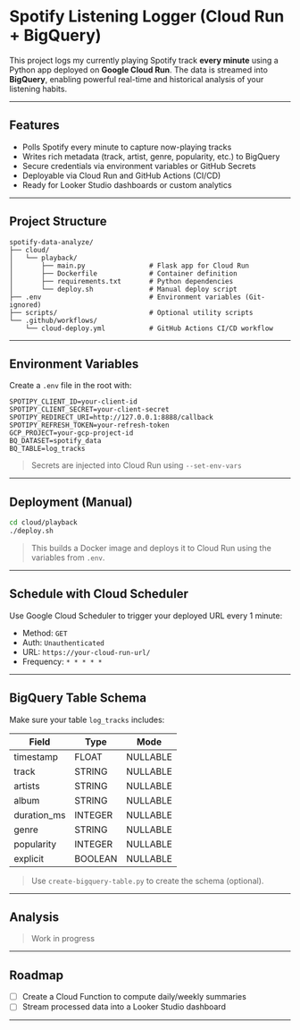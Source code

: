 # Spotify Listening Logger (Cloud Run + BigQuery)

This project logs my currently playing Spotify track **every minute** using a Python app deployed on **Google Cloud Run**. The data is streamed into **BigQuery**, enabling powerful real-time and historical analysis of your listening habits.

---

## Features

- Polls Spotify every minute to capture now-playing tracks
- Writes rich metadata (track, artist, genre, popularity, etc.) to BigQuery
- Secure credentials via environment variables or GitHub Secrets
- Deployable via Cloud Run and GitHub Actions (CI/CD)
- Ready for Looker Studio dashboards or custom analytics

---

## Project Structure

```
spotify-data-analyze/
├── cloud/
│   └── playback/
│       ├── main.py                # Flask app for Cloud Run
│       ├── Dockerfile             # Container definition
│       ├── requirements.txt       # Python dependencies
│       └── deploy.sh              # Manual deploy script
├── .env                           # Environment variables (Git-ignored)
├── scripts/                       # Optional utility scripts
└── .github/workflows/
    └── cloud-deploy.yml           # GitHub Actions CI/CD workflow
```

---

## Environment Variables

Create a `.env` file in the root with:

```env
SPOTIPY_CLIENT_ID=your-client-id
SPOTIPY_CLIENT_SECRET=your-client-secret
SPOTIPY_REDIRECT_URI=http://127.0.0.1:8888/callback
SPOTIPY_REFRESH_TOKEN=your-refresh-token
GCP_PROJECT=your-gcp-project-id
BQ_DATASET=spotify_data
BQ_TABLE=log_tracks
```

> Secrets are injected into Cloud Run using `--set-env-vars`

---

## Deployment (Manual)

```bash
cd cloud/playback
./deploy.sh
```

> This builds a Docker image and deploys it to Cloud Run using the variables from `.env`.

---

## Schedule with Cloud Scheduler

Use Google Cloud Scheduler to trigger your deployed URL every 1 minute:

- Method: `GET`
- Auth: `Unauthenticated`
- URL: `https://your-cloud-run-url/`
- Frequency: `* * * * *`

---

## BigQuery Table Schema

Make sure your table `log_tracks` includes:

| Field         | Type      | Mode     |
|---------------|-----------|----------|
| timestamp     | FLOAT     | NULLABLE |
| track         | STRING    | NULLABLE |
| artists       | STRING    | NULLABLE |
| album         | STRING    | NULLABLE |
| duration_ms   | INTEGER   | NULLABLE |
| genre         | STRING    | NULLABLE |
| popularity    | INTEGER   | NULLABLE |
| explicit      | BOOLEAN   | NULLABLE |

> Use `create-bigquery-table.py` to create the schema (optional).

---

## Analysis

> Work in progress 

---

## Roadmap

- [ ] Create a Cloud Function to compute daily/weekly summaries
- [ ] Stream processed data into a Looker Studio dashboard

---

